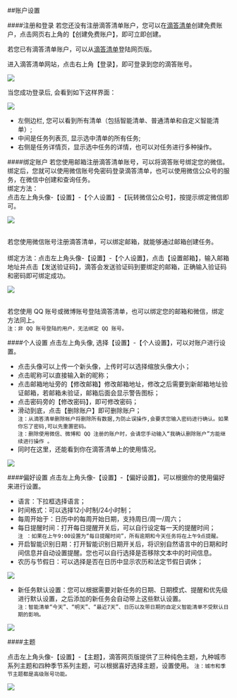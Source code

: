 ##账户设置

####注册和登录
若您还没有注册滴答清单账户，您可以在[滴答清单](https://dida365.com)创建免费账户，点击网页右上角的【创建免费账户】，即可立即创建。

若您已有滴答清单账户，可以从[滴答清单](https://dida365.com)登陆网页版。

进入滴答清单网站，点击右上角【登录】，即可登录到您的滴答账号。

![](account/1.1.1.png)

当您成功登录后, 会看到如下这样界面：

![](account/1.1.2.png)

* 左侧边栏, 您可以看到所有清单（包括智能清单、普通清单和自定义智能清单）; 
* 中间是任务列表页, 显示选中清单的所有任务; 
* 右侧是任务详情页，显示选中任务的详情，也可以对任务进行多种操作。

####绑定账户
若您使用邮箱注册滴答清单账号，可以将滴答账号绑定您的微信。
<br >绑定后，您就可以使用微信账号免密码登录滴答清单，也可以使用微信公众号的服务，在微信中创建和查询任务。
<br >绑定方法：  
点击左上角头像-【设置】-【个人设置】-【玩转微信公众号】，按提示绑定微信即可。

![](account/1.1.3.png)

<br >若您使用微信账号注册滴答清单，可以绑定邮箱，就能够通过邮箱创建任务。  
<br >绑定方法：点击左上角头像-【设置】-【个人设置】，点击【设置邮箱】，输入邮箱地址并点击【发送验证码】，滴答会发送验证码到要绑定的邮箱，正确输入验证码和密码即可绑定成功。

![](account/1.1.4.png)

<br >若您使用 QQ 账号或微博账号登陆滴答清单，也可以绑定您的邮箱和微信，绑定方法同上。
<br >`注：非 QQ 账号登陆的用户，无法绑定 QQ 账号。`

####个人设置
点击左上角头像, 选择【设置】-【个人设置】，可以对账户进行设置。
* 点击头像可以上传一个新头像，上传时可以选择缩放头像大小；
* 点击昵称可以直接输入新的昵称；
* 点击邮箱地址旁的【修改邮箱】修改邮箱地址，修改之后需要到新邮箱地址验证邮箱，若邮箱未验证，邮箱后面会显示警告图标；
* 点击密码旁的【修改密码】，即可修改密码；
* 滑动到底，点击【删除账户】即可删除账户；
<br >`注：从滴答清单删除帐户将删除所有数据,为防止误操作,会要求您输入密码进行确认。如果你忘了密码,可以先重置密码。`
<br >`注：删除使用微信、微博和 QQ 注册的账户时，会请您手动输入“我确认删除账户”方能继续进行操作 。`
* 同时在这里，还能看到你在滴答清单上的使用情况。

![](account/1.1.5.png)

####偏好设置
点击左上角头像-【设置】-【偏好设置】，可以根据你的使用偏好来进行设置。
* 语言：下拉框选择语言；
* 时间格式：可以选择12小时制/24小时制；
* 每周开始于：日历中的每周开始日期，支持周日/周一/周六；
* 每日提醒时间：打开每日提醒开关后，可以自行设定每一天的提醒时间；
<br>`注 ：如果在上午9:00设置为“每日提醒时间”，所有逾期和今天任务将在上午9点提醒。`
* 开启智能识别日期：打开智能识别日期开关后，将识别自然语言中的日期和时间信息并自动设置提醒。您也可以自行选择是否移除文本中的时间信息。
* 农历与节假日：可以选择是否在日历中显示农历和法定节假日调休；

![](account/1.1.6.png)

* 新任务默认设置：您可以根据需要对新任务的日期、日期模式、提醒和优先级进行默认设置，之后添加的新任务会自动带上这些默认设置。
<br>`注：智能清单“今天”、“明天”、“最近7天”、日历以及带日期的自定义智能清单不受默认日期的影响。 `

![](account/1.1.7.png)

####主题

点击左上角头像-【设置】-【主题】，滴答网页版提供了三种纯色主题，九种城市系列主题和四种季节系列主题，可以根据喜好选择主题，设置使用。
`注：城市和季节主题都是高级账号功能。`

![](account/1.1.8.png)







